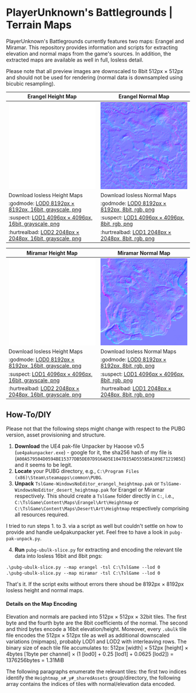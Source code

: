 # PlayerUnknown's Battlegrounds | Terrain Maps

PlayerUnknown's Battlegrounds currently features two maps: Erangel and Miramar. This repository provides information and scripts for extracting elevation and normal maps from the game's sources. In addition, the extracted maps are available as well in full, losless detail.

Please note that all preview images are downscaled to 8bit 512px &times; 512px and should not be used for rendering (normal data is downsampled using bicubic resampling).

| Erangel Height Map | Erangel Normal Map |
|--------------------|--------------------|
| <img src="https://github.com/cgcostume/pubg-maps/blob/master/erangel/pubg_erangel_height_l16_preview.png" width="100%" alt="pubg_erangel_elevation_preview"> | <img src="https://github.com/cgcostume/pubg-maps/blob/master/erangel/pubg_erangel_normal_rg8_preview.png" width="100%" alt="pubg_erangel_normal_preview"> |
| Download losless Height Maps | Download losless Normal Maps |
| :godmode: [LOD0 8192px &times; 8192px, 16bit, grayscale, png](https://github.com/cgcostume/pubg-maps/blob/master/erangel/pubg_erangel_height_l16_lod0.png) | :godmode: [LOD0 8192px &times; 8192px, 8bit, rgb, png](https://github.com/cgcostume/pubg-maps/blob/master/erangel/pubg_erangel_normal_rg8_lod0.png) |
| :suspect: [LOD1 4096px &times; 4096px, 16bit, grayscale, png](https://github.com/cgcostume/pubg-maps/blob/master/erangel/pubg_erangel_height_l16_lod1.png) | :suspect: [LOD1 4096px &times; 4096px, 8bit, rgb, png](https://github.com/cgcostume/pubg-maps/blob/master/erangel/pubg_erangel_normal_rg8_lod1.png) |
| :hurtrealbad: [LOD2 2048px &times; 2048px, 16bit, grayscale, png](https://github.com/cgcostume/pubg-maps/blob/master/erangel/pubg_erangel_height_l16_lod2.png) | :hurtrealbad: [LOD1 2048px &times; 2048px, 8bit, rgb, png](https://github.com/cgcostume/pubg-maps/blob/master/erangel/pubg_erangel_normal_rg8_lod2.png) |

| Miramar Height Map | Miramar Normal Map |
|--------------------|--------------------|
| <img src="https://github.com/cgcostume/pubg-maps/blob/master/miramar/pubg_miramar_height_l16_preview.png" width="100%" alt="pubg_miramar_elevation_preview"> | <img src="https://github.com/cgcostume/pubg-maps/blob/master/miramar/pubg_miramar_normal_rg8_preview.png" width="100%" alt="pubg_erangel_normal_preview"> |
| Download losless Height Maps | Download losless Normal Maps |
| :godmode: [LOD0 8192px &times; 8192px, 16bit, grayscale, png](https://github.com/cgcostume/pubg-maps/blob/master/miramar/pubg_miramar_height_l16_lod0.png) | :godmode: [LOD0 8192px &times; 8192px, 8bit, rgb, png](https://github.com/cgcostume/pubg-maps/blob/master/miramar/pubg_miramar_normal_rg8_lod0.png) |
| :suspect: [LOD1 4096px &times; 4096px, 16bit, grayscale, png](https://github.com/cgcostume/pubg-maps/blob/master/miramar/pubg_miramar_height_l16_lod1.png) | :suspect: [LOD1 4096px &times; 4096px, 8bit, rgb, png](https://github.com/cgcostume/pubg-maps/blob/master/miramar/pubg_miramar_normal_rg8_lod1.png) |
| :hurtrealbad: [LOD2 2048px &times; 2048px, 16bit, grayscale, png](https://github.com/cgcostume/pubg-maps/blob/master/miramar/pubg_miramar_height_l16_lod2.png) | :hurtrealbad: [LOD1 2048px &times; 2048px, 8bit, rgb, png](https://github.com/cgcostume/pubg-maps/blob/master/miramar/pubg_miramar_normal_rg8_lod2.png) |

## How-To/DIY

Please not that the following steps might change with respect to the PUBG version, asset provisioning and structure.

1. **Download** the UE4 pak-file Unpacker by Haoose v0.5 (`ue4pakunpacker.exe`) - google for it, the sha256 hash of my file is (`A00A579504D0594BE15377DB5DE07D916AD5E1047D15AD555B5A109E71219B5E`) and it seems to be legit.
2. **Locate** your PUBG directory, e.g., `C:\Program Files (x86)\Steam\steamapps\common\PUBG`.
3. **Unpack** `TslGame-WindowsNoEditor_erangel_heightmap.pak` or `TslGame-WindowsNoEditor_desert_heightmap.pak` for Erangel or Miramar respectively. This should create a `TslGame` folder directly in `C:`, i.e., `C:\TslGame\Content\Maps\Erangel\Art\Heightmap` or `C:\TslGame\Content\Maps\Desert\Art\Heightmap` respectively comprising all resources required.

I tried to run steps 1. to 3. via a script as well but couldn't settle on how to provide and handle ue4pakunpacker yet. Feel free to have a look in `pubg-pak-unpack.py`. 

4. **Run** `pubg-ubulk-slice.py` for extracting and encoding the relevant tile data into losless 16bit and 8bit pngs:
```
.\pubg-ubulk-slice.py --map erangel -tsl C:\TslGame --lod 0
.\pubg-ubulk-slice.py --map miramar -tsl C:\TslGame --lod 0
```

That's it. If the script exits without errors there shoud be 8192px &times; 8192px losless height and normal maps.


#### Details on the Map Encoding

Elevation and normals are packed into 512px &times; 512px &times; 32bit tiles. The first byte and the fourth byte are the 8bit coefficients of the normal. The second and third bytes encode a 16bit elevation/height. Moreover, every `.ubulk` tile file encodes the 512px &times; 512px tile as well as additional downscaled variations (mipmaps), probably LOD1 and LOD2 with interleaving rows. The binary size of each tile file accumulates to: 512px [width] &times; 512px [height] &times; 4bytes [1byte per channel] &times; (1 [lod0] + 0.25 [lod1] + 0.0625 [lod2]) = 1376256bytes = 1.31MiB

The following paragraphs enumerate the relevant tiles: the first two indices identify the `Heightmap_x#_y#_sharedAssets` group/directory, the following array contains the indices of tiles with normal/elevation data encoded.
